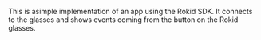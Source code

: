 


This is asimple implementation of an app using the Rokid SDK. 
It connects to the glasses and shows events coming from the button on the Rokid glasses.
